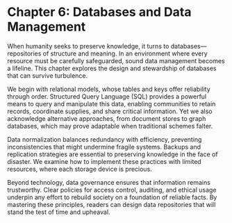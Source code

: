 # Chapter 6: Databases and Data Management

When humanity seeks to preserve knowledge, it turns to databases—repositories of structure and meaning. In an environment where every resource must be carefully safeguarded, sound data management becomes a lifeline. This chapter explores the design and stewardship of databases that can survive turbulence.

We begin with relational models, whose tables and keys offer reliability through order. Structured Query Language (SQL) provides a powerful means to query and manipulate this data, enabling communities to retain records, coordinate supplies, and share critical information. Yet we also acknowledge alternative approaches, from document stores to graph databases, which may prove adaptable when traditional schemes falter.

Data normalization balances redundancy with efficiency, preventing inconsistencies that might undermine fragile systems. Backups and replication strategies are essential to preserving knowledge in the face of disaster. We examine how to implement these practices with limited resources, where each storage device is precious.

Beyond technology, data governance ensures that information remains trustworthy. Clear policies for access control, auditing, and ethical usage underpin any effort to rebuild society on a foundation of reliable facts. By mastering these principles, readers can design data repositories that will stand the test of time and upheaval.
